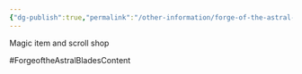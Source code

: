 ```yaml
---
{"dg-publish":true,"permalink":"/other-information/forge-of-the-astral-blades/locations/gateway-baazar/the-veiled-wares/","updated":"2025-06-10T19:04:32.127+01:00"}
---
```


Magic item and scroll shop

#ForgeoftheAstralBladesContent 